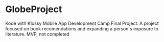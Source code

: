 # GlobeProject
Kode with Klossy Mobile App Development Camp Final Project. 
A project focused on book recomendations and expanding a person's exposure to literature. 
MVP, not completed
